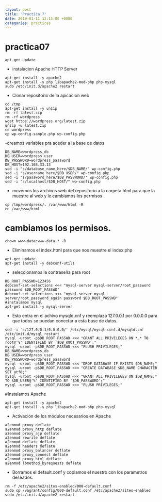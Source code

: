 ```yaml
---
layout: post
title: 'Practica 7'
date: 2019-01-11 12:15:00 +0000
categories: practicas
---
```

# practica07

```
apt-get update
```

- instalacion Apache HTTP Server

```
apt-get install -y apache2
apt-get install -y php libapache2-mod-php php-mysql
sudo /etc/init.d/apache2 restart
```

- Clonar repositorio de la apicacion web

```
cd /tmp
apt-get install -y unzip
rm -rf latest.zip
rm -rf wordpress
wget https://wordpress.org/latest.zip
unzip -u latest.zip
cd wordpress
cp wp-config-sample.php wp-config.php
```

-creamos variables pra aceder a la base de datos

```
DB_NAME=wordpress_db
DB_USER=wordpress_user
DB_PASSWORD=wordpress_password
DB_HOST=192.168.33.13
sed -i "s/database_name_here/$DB_NAME/" wp-config.php
sed -i "s/username_here/$DB_USER/" wp-config.php
sed -i "s/password_here/$DB_PASSWORD/" wp-config.php
sed -i "s/localhost/$DB_HOST/" wp-config.php
```

- movemos los archivos web del repositorio a la carpeta html para que la muestre al web y le cambiamos los permisos

```
cp /tmp/wordpress/. /var/www/html -R
cd /var/www/html
```

# cambiamos los permisos.

```
chown www-data:www-data * -R
```

- Eliminamos el index.html para que nos muestre el index.php

```
apt-get update
apt-get install -y debconf-utils
```

- seleccionamos la contraseña para root

```
DB_ROOT_PASSWD=123456
debconf-set-selections <<< "mysql-server mysql-server/root_password password $DB_ROOT_PASSWD"
debconf-set-selections <<< "mysql-server mysql-server/root_password_again password $DB_ROOT_PASSWD"
#instalamos mysql
apt-get install -y mysql-server
```

- Esto entra en el achivo mysqld.cnf y reemplaza 127.0.0.1 por 0.0.0.0 para que todos se puedan conectar a esta base de datos.

```
sed -i 's/127.0.0.1/0.0.0.0/' /etc/mysql/mysql.conf.d/mysqld.cnf
/etc/init.d/mysql restart
mysql -uroot -p$DB_ROOT_PASSWD <<< "GRANT ALL PRIVILEGES ON *.* TO root@'%' IDENTIFIED BY '$DB_ROOT_PASSWD';"
mysql -uroot -p$DB_ROOT_PASSWD <<< "FLUSH PRIVILEGES;"
DB_NAME=wordpress_db
DB_USER=wordpress_user
DB_PASSWORD=wordpress_password
mysql -uroot -p$DB_ROOT_PASSWD <<< "DROP DATABASE IF EXISTS $DB_NAME;"
mysql -uroot -p$DB_ROOT_PASSWD <<< "CREATE DATABASE $DB_NAME CHARACTER SET utf8;"
mysql -uroot -p$DB_ROOT_PASSWD <<< "GRANT ALL PRIVILEGES ON $DB_NAME.* TO $DB_USER@'%' IDENTIFIED BY '$DB_PASSWORD';"
mysql -uroot -p$DB_ROOT_PASSWD <<< "FLUSH PRIVILEGES;" 
```

#Instalamos Apache

```
apt-get install -y apache2
apt-get install -y php libapache2-mod-php php-mysql
```

- Activación de los módulos necesarios en Apache

```
a2enmod proxy deflate
a2enmod proxy_http deflate
a2enmod proxy_ajp deflate
a2enmod rewrite deflate
a2enmod deflate deflate
a2enmod headers deflate
a2enmod proxy_balancer deflate
a2enmod proxy_connect deflate
a2enmod proxy_html deflate
a2enmod lbmethod_byrequests deflate
```

- Borramos el default.conf y copiamos el nuestro con los parametros deseados.

```
rm -f /etc/apache2/sites-enabled/000-default.conf
sudo cp /vagrant/config/000-default.conf /etc/apache2/sites-enabled 
sudo /etc/init.d/apache2 restart
```
